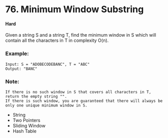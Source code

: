 # 76. Minimum Window Substring
#### Hard

Given a string S and a string T, find the minimum window in S which will contain all the characters in T in complexity O(n).

### Example:

```
Input: S = "ADOBECODEBANC", T = "ABC"
Output: "BANC"
```

### Note:

```
If there is no such window in S that covers all characters in T, return the empty string "".
If there is such window, you are guaranteed that there will always be only one unique minimum window in S.
```

* String
* Two Pointers
* Sliding Window
* Hash Table